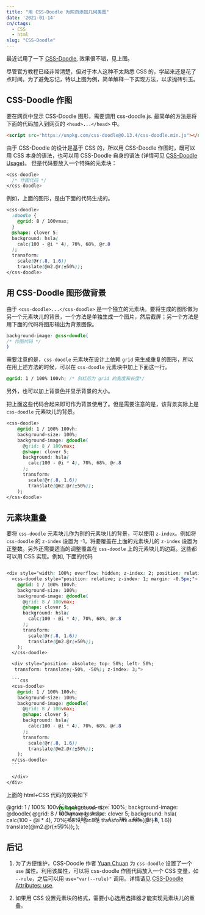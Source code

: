 ```yaml
---
title: "用 CSS-Doodle 为网页添加几何美图"
date: '2021-01-14'
cn/ctags: 
  - CSS
  - html
slug: "CSS-Doodle"
---
```


最近试用了一下 [CSS-Doodle](https://css-doodle.com/), 效果很不错，见上图。

尽管官方教程已经非常清楚，但对于本人这种不太熟悉 CSS 的，学起来还是花了点时间。为了避免忘记，特以上图为例，简单解释一下实现方法，以求抛砖引玉。

## CSS-Doodle 作图

要在网页中显示 CSS-Doodle 图形，需要调用 css-doodle.js. 最简单的方法是将下面的代码加入到网页的 `<head>...</head>` 中。

```html
<script src="https://unpkg.com/css-doodle@0.13.4/css-doodle.min.js"></script>
```

由于 CSS-Doodle 的设计是基于 CSS 的，所以用 CSS-Doodle 作图时，既可以用 CSS 本身的语法，也可以用 CSS-Doodle 自身的语法 (详情可见 [CSS-Doodle Usage](https://css-doodle.com/#usage))。 但是代码要放入一个特殊的元素块：

```css
<css-doodle>
  /* 作图代码 */
</css-doodle>
```

例如，上面的图形，是由下面的代码生成的。

```css
<css-doodle>
  :doodle {
    @grid: 8 / 100vmax;
  }
  @shape: clover 5;
  background: hsla(
    calc(100 - @i * 4), 70%, 68%, @r.8
  );
  transform:
    scale(@r(.8, 1.6))
    translate(@m2.@r(±50%));
</css-doodle>
```

## 用 CSS-Doodle 图形做背景

由于 `<css-doodle>...</css-doodle>` 是一个独立的元素块。要将生成的图形做为另一个元素块儿的背景，一个方法是单独生成一个图片，然后截屏；另一个方法是用下面的代码将图形输出为背景图像。

```css
background-image: @css-doodle(
/* 作图代码 */
)
```

需要注意的是，`css-doodle` 元素块在设计上依赖 `grid` 来生成重复的图形，所以在用上述方法的时候，可以在 `css-doodle` 元素块中加上下面这一行。

```css
@grid: 1 / 100% 100vh; /* 斜杠后为 grid 的宽度和长度*/
```

另外，也可以加上背景色并显示背景的大小。

把上面这些代码合起来即可作为背景使用了。但是需要注意的是，该背景实际上是 `css-doodle` 元素块儿的背景。

```css
<css-doodle>
    @grid: 1 / 100% 100vh;
    background-size: 100%;
    background-image: @doodle(
      @grid: 8 / 100vmax;
      @shape: clover 5;
      background: hsla(
        calc(100 - @i * 4), 70%, 68%, @r.8
      );
      transform:
        scale(@r(.8, 1.6))
        translate(@m2.@r(±50%));
    );
</css-doodle>
```

## 元素块重叠

要将 `css-doodle` 元素块儿作为别的元素块儿的背景，可以使用 `z-index`。例如将 `css-doodle` 的 `z-index` 设置为 -1。将要覆盖在上面的元素块儿的 `z-index` 设置为正整数。另外还需要适当的调整覆盖在 `css-doodle` 上的元素块儿的边距。这些都可以用 CSS 实现。例如, 下面的代码

````css

<div style="width: 100%; overflow: hidden; z-index: 2; position: relative;">
  <css-doodle style="position: relative; z-index: 1; margin: -0.5px;">
    @grid: 1 / 100% 100vh;
    background-size: 100%;
    background-image: @doodle(
      @grid: 8 / 100vmax;
      @shape: clover 5;
      background: hsla(
        calc(100 - @i * 4), 70%, 68%, @r.8
      );
      transform:
        scale(@r(.8, 1.6))
        translate(@m2.@r(±50%));
    );
  </css-doodle>

  <div style="position: absolute; top: 50%; left: 50%;
   transform: translate(-50%, -50%); z-index: 3;">

  ```css
  <css-doodle>
    @grid: 1 / 100% 100vh;
    background-size: 100%;
    background-image: @doodle(
      @grid: 8 / 100vmax;
      @shape: clover 5;
      background: hsla(
        calc(100 - @i * 4), 70%, 68%, @r.8
      );
      transform:
        scale(@r(.8, 1.6))
        translate(@m2.@r(±50%));
    );
  </css-doodle>
  ```

  </div>
</div>

````

上面的 html+CSS 代码的效果如下

<div style="width: 100%; overflow: hidden; z-index: 2; position: relative;">
  <css-doodle style="position: relative; z-index: 1; margin: -0.5px;">
    @grid: 1 / 100% 100vh;
    background-size: 100%;
    background-image: @doodle(
      @grid: 8 / 100vmax;
      @shape: clover 5;
      background: hsla(
        calc(100 - @i * 4), 70%, 68%, @r.8
      );
      transform:
        scale(@r(.8, 1.6))
        translate(@m2.@r(±50%));
    );
  </css-doodle>

  <div style="position: absolute; top: 50%; left: 50%; transform: translate(-50%, -50%); z-index: 3;">

  ```css
  <css-doodle>
    @grid: 1 / 100% 100vh;
    background-size: 100%;
    background-image: @doodle(
      @grid: 8 / 100vmax;
      @shape: clover 5;
      background: hsla(
        calc(100 - @i * 4), 70%, 68%, @r.8
      );
      transform:
        scale(@r(.8, 1.6))
        translate(@m2.@r(±50%));
    );
  </css-doodle>
  ```

  </div>
</div>

## 后记

1. 为了方便维护，CSS-Doodle 作者 [Yuan Chuan](https://github.com/yuanchuan) 为 `css-doodle` 设置了一个 `use` 属性。利用该属性，可以将 css-doodle 作图代码放入一个 CSS 变量，如 `--rule`，之后可以用 `use="var(--rule)"` 调用。详情请见 [CSS-Doodle Attributes: use](https://css-doodle.com/#attribute-use).

2. 如果用 CSS 设置元素块的格式，需要小心选用选择器才能实现元素块儿的重叠。
